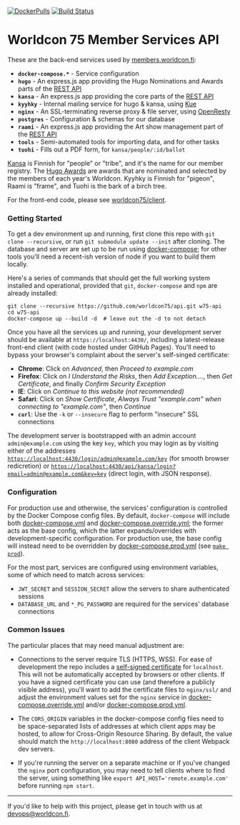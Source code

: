 [![DockerPulls](https://img.shields.io/docker/stars/worldcon75/api.svg)](https://hub.docker.com/r/worldcon75/api/)
[![Build Status](https://travis-ci.org/worldcon75/api.svg?branch=master)](https://travis-ci.org/worldcon75/api)
# Worldcon 75 Member Services API

These are the back-end services used by [members.worldcon.fi](https://members.worldcon.fi/):

- **`docker-compose.*`** - Service configuration
- **`hugo`** - An express.js app providing the Hugo Nominations and Awards parts of the [REST API](docs/index.md)
- **`kansa`** - An express.js app providing the core parts of the [REST API](docs/index.md)
- **`kyyhky`** - Internal mailing service for hugo & kansa, using [Kue](http://automattic.github.io/kue/)
- **`nginx`** - An SSL-terminating reverse proxy & file server, using [OpenResty](https://openresty.org/)
- **`postgres`** - Configuration & schemas for our database
- **`raami`** - An express.js app providing the Art show management part of the [REST API](docs/index.md)
- **`tools`** - Semi-automated tools for importing data, and for other tasks
- **`tuohi`** - Fills out a PDF form, for `kansa/people/:id/ballot`

[Kansa](https://en.wiktionary.org/wiki/kansa#Finnish) is Finnish for "people" or "tribe", and it's
the name for our member registry. The [Hugo Awards](http://www.thehugoawards.org/) are awards that
are nominated and selected by the members of each year's Worldcon. Kyyhky is Finnish for "pigeon",
Raami is "frame", and Tuohi is the bark of a birch tree.

For the front-end code, please see [worldcon75/client](https://github.com/worldcon75/client).


### Getting Started

To get a dev environment up and running, first clone this repo with `git clone --recursive`, or run
`git submodule update --init` after cloning. The database and server are set up to be run using
[docker-compose](https://docs.docker.com/compose/); for other tools you'll need a recent-ish version
of node if you want to build them locally.

Here's a series of commands that should get the full working system installed and operational,
provided that `git`, `docker-compose` and `npm` are already installed:

```
git clone --recursive https://github.com/worldcon75/api.git w75-api
cd w75-api
docker-compose up --build -d  # leave out the -d to not detach
```

Once you have all the services up and running, your development server should be available at
`https://localhost:4430/`, including a latest-release front-end client (with code hosted under
GitHub Pages). You'll need to bypass your browser's complaint about the server's self-singed
certificate:
  - **Chrome**: Click on _Advanced_, then _Proceed to example.com_
  - **Firefox**: Click on _I Understand the Risks_, then _Add Exception...._, then _Get
    Certificate_, and finally _Confirm Security Exception_
  - **IE**: Click on _Continue to this website (not recommended)_
  - **Safari**: Click on _Show Certificate_, _Always Trust "example.com" when connecting to
    "example.com"_, then _Continue_
  - **`curl`**: Use the `-k` or `--insecure` flag to perform "insecure" SSL connections

The development server is bootstrapped with an admin account `admin@example.com` using the key
`key`, which you may login as by visiting either of the addresses
[`https://localhost:4430/login/admin@example.com/key`](https://localhost:4430/login/admin@example.com/key)
(for smooth browser redicretion) or
[`https://localhost:4430/api/kansa/login?email=admin@example.com&key=key`](`https://localhost:4430/api/kansa/login?email=admin@example.com&key=key`)
(direct login, with JSON response).


### Configuration

For production use and otherwise, the services' configuration is controlled by the Docker Compose
config files. By default, `docker-compose` will include both [docker-compose.yml](docker-compose.yml)
and [docker-compose.override.yml](docker-compose.override.yml); the former acts as the base config,
which the latter expands/overrides with development-specific configuration. For production use, the
base config will instead need to be overridden by [docker-compose.prod.yml](docker-compose.prod.yml)
(see [`make prod`](Makefile)).

For the most part, services are configured using environment variables, some of which need to match
across services:
  - `JWT_SECRET` and `SESSION_SECRET` allow the servers to share authenticated sessions
  - `DATABASE_URL` and `*_PG_PASSWORD` are required for the services' database connections


### Common Issues

The particular places that may need manual adjustment are:

- Connections to the server require TLS (HTTPS, WSS). For ease of development the repo includes a
  [self-signed certificate](http://www.selfsignedcertificate.com/) for `localhost`. This will not
  be automatically accepted by browsers or other clients. If you have a signed certificate you can
  use (and therefore a publicly visible address), you'll want to add the certificate files to
  `nginx/ssl/` and adjust the environment values set for the `nginx` service in
  [docker-compose.override.yml](docker-compose.override.yml) and/or
  [docker-compose.prod.yml](docker-compose.prod.yml).

- The `CORS_ORIGIN` variables in the docker-compose config files need to be space-separated lists of
  addresses at which client apps may be hosted, to allow for Cross-Origin Resource Sharing. By
  default, the value should match the `http://localhost:8080` address of the client Webpack dev
  servers.

- If you're running the server on a separate machine or if you've changed the `nginx` port
  configuration, you may need to tell clients where to find the server, using something like
  `export API_HOST='remote.example.com'` before running `npm start`.


----

If you'd like to help with this project, please get in touch with us at
[devops@worldcon.fi](mailto:devops@worldcon.fi).

